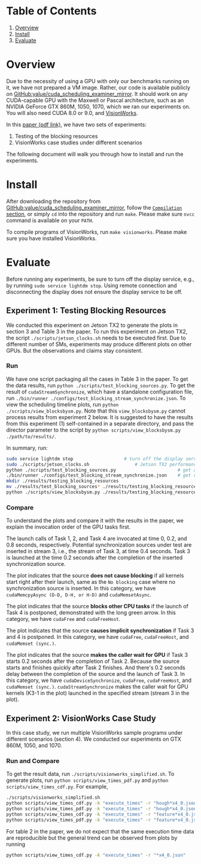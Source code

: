 Table of Contents
==============
1. [Overview](#overview)
2. [Install](#install)
3. [Evaluate](#evaluate)

Overview
========

Due to the necessity of using a GPU with only our benchmarks running on it, we
have not prepared a VM image.  Rather, our code is available publicly on
[GitHub:yalue/cuda\_scheduling\_examiner\_mirror](https://github.com/yalue/cuda_scheduling_examiner_mirror/tree/ecrts18_artifact_eval).
It should work on any CUDA-capable GPU with the Maxwell or Pascal
architecture, such as an NVIDIA GeForce GTX 860M, 1050, 1070, which we ran our
experiments on.  You will also need CUDA 8.0 or 9.0, and
[VisionWorks](https://developer.nvidia.com/embedded/visionworks).

In this [paper (pdf link)](https://cs.unc.edu/~anderson/papers/ecrts18c.pdf),
we have two sets of experiments:

1. Testing of the blocking resources
2. VisionWorks case studies under different scenarios

The following document will walk you through how to install and run the experiments.

Install
========

After downloading the repository from
[GitHub:yalue/cuda\_scheduling\_examiner\_mirror](https://github.com/yalue/cuda_scheduling_examiner_mirror/tree/ecrts18_artifact_eval),
follow the [``Compilation``
section](https://github.com/yalue/cuda_scheduling_examiner_mirror/tree/ecrts18_artifact_eval#compilation),
or simply ``cd`` into the repository and run ``make``.  Please make sure
``nvcc`` command is available on your ``PATH``.

To compile programs of VisionWorks, run ``make visionworks``.  Please make sure
you have installed VisionWorks.

Evaluate
========

Before running any experiments, be sure to turn off the display service, e.g.,
by running ``sudo service lightdm stop``.  Using remote connection and
disconnecting the display does not ensure the display service to be off.

## Experiment 1: Testing Blocking Resources

We conducted this experiment on Jetson TX2 to generate the plots in section 3
and Table 3 in the paper.  To run this experiment on Jetson TX2, the script
``./scripts/jetson_clocks.sh`` needs to be executed first.  Due to different
number of SMs, experiments may produce different plots on other GPUs.  But the
observations and claims stay consistent.

### Run

We have one script packaging all the cases in Table 3 in the paper.  To get the
data results, run ``python ./scripts/test_blocking_sources.py``.  To get the
result of ``cudaStreamSynchronize``, which have a standalone configuration file,
run ``./bin/runner ./configs/test_blocking_stream_synchronize.json``.  To view
the scheduling timeline plots, run ``python ./scripts/view_blocksbysm.py``.  Note
that this ``view_blocksbysm.py`` cannot process results from experiment 2 below.
It is suggested to have the results from this experiment (1) self-contained in a
separate directory, and pass the director parameter to the script by ``python
scripts/view_blocksbysm.py ./path/to/results/``.

In summary, run:

```bash
sudo service lightdm stop					# turn off the display service
sudo ./scripts/jetson_clocks.sh					# Jetson TX2 performance mode (enable Denver cores)
python ./scripts/test_blocking_sources.py                       # get all results except stream synchronization.
./bin/runner ./configs/test_blocking_stream_synchronize.json    # get results for stream synchronization.
mkdir ./results/testing_blocking_resources
mv ./results/test_blocking_sources* ./results/testing_blocking_resources
python ./scripts/view_blocksbysm.py ./results/testing_blocking_resources   # generate plots (either through X11 forwarding or restart lighdm service with ``sudo service lightdm start``)
```

### Compare

To understand the plots and compare it with the results in the paper, we
explain the invocation order of the GPU tasks first.

The launch calls of Task 1, 2, and Task 4 are invocated at time 0, 0.2, and 0.8
seconds, respectively.  Potential synchronization sources under test are
inserted in stream 3, i.e., the stream of Task 3,  at time 0.4 seconds. Task 3
is launched at the time 0.2 seconds after the completion of the inserted
synchronization source.

The plot indicates that the source **does not cause blocking** if all kernels
start right after their launch, same as the ``No blocking`` case where no
synchronization source is inserted.  In this category, we have
``cudaMemcpyAsync (D-D, D-H, or H-D)`` and ``cudaMemsetAsync``.

The plot indicates that the source **blocks other CPU tasks** if the launch of
Task 4 is postponed, demonstrated with the long green arrow.  In this category,
we have ``cudaFree`` and ``cudaFreeHost``.

The plot indicates that the source **causes implicit synchronization** if Task
3 and 4 is postponed.  In this category, we have ``cudaFree``,
``cudaFreeHost``, and ``cudaMemset (sync.)``.

The plot indicates that the source **makes the caller wait for GPU** if Task 3
starts 0.2 seconds after the completion of Task 2.  Because the source starts
and finishes quickly after Task 2 finishes.  And there's 0.2 seconds delay
between the completion of the source and the launch of Task 3.  In this
category, we have ``cudaDeviceSynchronize``, ``cudaFree``, ``cudaFreeHost``, and
``cudaMemset (sync.)``.  ``cudaStreamSynchronize`` makes the caller wait for GPU
kernels (K3-1 in the plot) launched in the specified stream (stream 3 in the
plot).

## Experiment 2: VisionWorks Case Study

In this case study, we run multiple VisionWorks sample programs under different
scenarios (section 4).  We conducted our experiments on GTX 860M, 1050, and
1070.

### Run and Compare

To get the result data, run ``./scripts/visionworks_simplified.sh``.  To
generate plots, run ``python scripts/view_times_pdf.py`` and ``python
scripts/view_times_cdf.py``.  For example,

```bash
./scripts/visionworks_simplified.sh
python scripts/view_times_cdf.py -k "execute_times" -r "hough*x4_0.json" 	# Figure 5 in the paper
python scripts/view_times_pdf.py -k "execute_times" -r "hough*x4_0.json" 	# Figure 6
python scripts/view_times_cdf.py -k "execute_times" -r "feature*x4_0.json" 	# Figure 7
python scripts/view_times_pdf.py -k "execute_times" -r "feature*x4_0.json" 	# Figure 8
```

For table 2 in the paper, we do not expect that the same execution time data are
reproducible but the general trend can be observed from plots by running

```bash
python scripts/view_times_cdf.py -k "execute_times" -r "*x4_0.json"         # CDF for all benchmarks
```
